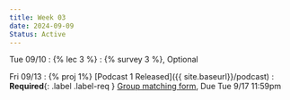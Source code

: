 ```yaml
---
title: Week 03
date: 2024-09-09
Status: Active
---
```


Tue 09/10
: {% lec 3 %}
  : {% survey 3 %}, Optional

Fri 09/13
: {% proj 1%} [Podcast 1 Released]({{ site.baseurl}}/podcast)
  : **Required**{: .label .label-req } [Group matching form](https://docs.google.com/forms/d/e/1FAIpQLSfPYCl5PC0KYpfdCMnIYqa-4mOYwPQa2k2AE431V6KLQp2bkw/viewform?usp=sf_link), Due Tue 9/17 11:59pm
